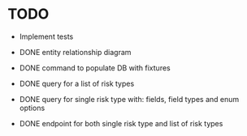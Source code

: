# TODO

* Implement tests

* DONE entity relationship diagram
* DONE command to populate DB with fixtures
* DONE query for a list of risk types 
* DONE query for single risk type with: fields, field types and enum options
* DONE endpoint for both single risk type and list of risk types
